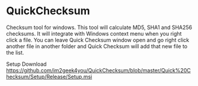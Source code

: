 # QuickChecksum
Checksum tool for windows.
This tool will calculate MD5, SHA1 and SHA256 checksums. It will integrate with Windows context menu when you right click a file. 
You can leave Quick Checksum window open and go right click another file in another folder and Quick Checksum will add that new file to the list.

Setup Download
https://github.com/im2geek4you/QuickChecksum/blob/master/Quick%20Checksum/Setup/Release/Setup.msi
